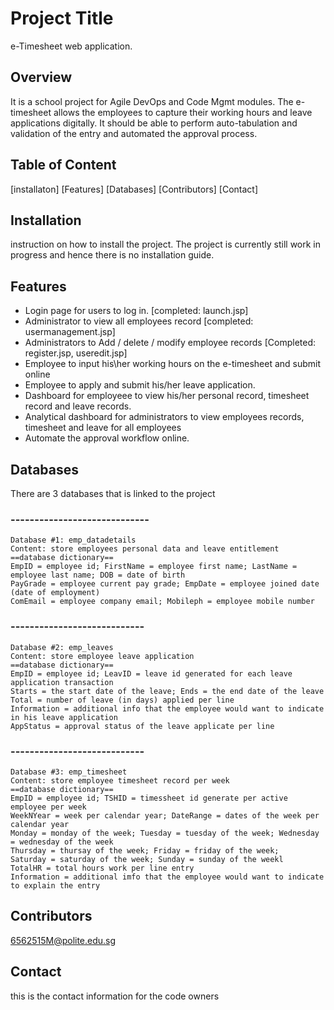 # Project Title
e-Timesheet web application.

## Overview
It is a school project for Agile DevOps and Code Mgmt modules.
The e-timesheet allows the employees to capture their working hours and leave applications digitally. It should be able to perform auto-tabulation and validation of the entry and automated the approval process.

## Table of Content
[installaton]
[Features]
[Databases]
[Contributors]
[Contact]

## Installation
instruction on how to install the project. The project is currently still work in progress and hence there is no installation guide.

## Features
- Login page for users to log in. [completed: launch.jsp]
- Administrator to view all employees record [completed: usermanagement.jsp]
-	Administrators to Add / delete / modify employee records [Completed: register.jsp, useredit.jsp]
-	Employee to input his\her working hours on the e-timesheet and submit online
-	Employee to apply and submit his/her leave application.
-	Dashboard for employeee to view his/her personal record, timesheet record and leave records.
-	Analytical dashboard for administrators to view employees records, timesheet and leave for all employees
-	Automate the approval workflow online.

## Databases
There are 3 databases that is linked to the project
### -----------------------------
    Database #1: emp_datadetails
    Content: store employees personal data and leave entitlement
    ==database dictionary==
    EmpID = employee id; FirstName = employee first name; LastName = employee last name; DOB = date of birth
    PayGrade = employee current pay grade; EmpDate = employee joined date (date of employment)
    ComEmail = employee company email; Mobileph = employee mobile number
### ----------------------------
    Database #2: emp_leaves
    Content: store employee leave application
    ==database dictionary==
    EmpID = employee id; LeavID = leave id generated for each leave application transaction
    Starts = the start date of the leave; Ends = the end date of the leave
    Total = number of leave (in days) applied per line
    Information = additional info that the employee would want to indicate in his leave application
    AppStatus = approval status of the leave applicate per line
### ----------------------------
    Database #3: emp_timesheet
    Content: store employee timesheet record per week
    ==database dictionary==
    EmpID = employee id; TSHID = timessheet id generate per active employee per week
    WeekNYear = week per calendar year; DateRange = dates of the week per calendar year
    Monday = monday of the week; Tuesday = tuesday of the week; Wednesday = wednesday of the week
    Thursday = thursay of the week; Friday = friday of the week;
    Saturday = saturday of the week; Sunday = sunday of the weekl
    TotalHR = total hours work per line entry
    Information = additional imfo that the employee would want to indicate to explain the entry

## Contributors
6562515M@polite.edu.sg

## Contact
this is the contact information for the code owners

